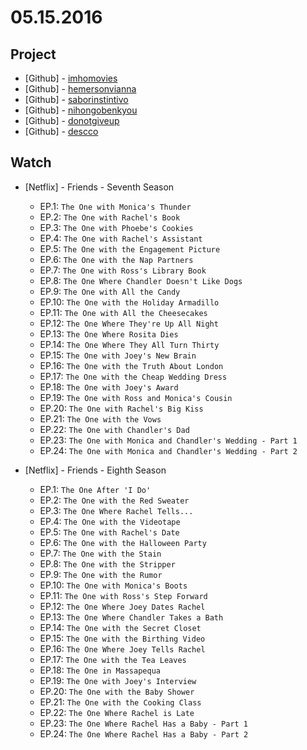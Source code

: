 # 05.15.2016

## Project

- \[Github\] - [imhomovies](https://github.com/headquarters-solutions/imhomovies.github.io)
- \[Github\] - [hemersonvianna](https://github.com/headquarters-solutions/hemersonvianna.github.io)
- \[Github\] - [saborinstintivo](https://github.com/headquarters-solutions/saborinstintivo.github.io)
- \[Github\] - [nihongobenkyou](https://github.com/headquarters-solutions/nihongobenkyou.github.io)
- \[Github\] - [donotgiveup](https://github.com/headquarters-solutions/donotgiveup.github.io)
- \[Github\] - [descco](https://github.com/headquarters-solutions/descco.github.io)


## Watch

- \[Netflix\] - Friends - Seventh Season
  - EP.1: `The One with Monica's Thunder`
  - EP.2: `The One with Rachel's Book`
  - EP.3: `The One with Phoebe's Cookies`
  - EP.4: `The One with Rachel's Assistant`
  - EP.5: `The One with the Engagement Picture`
  - EP.6: `The One with the Nap Partners`
  - EP.7: `The One with Ross's Library Book`
  - EP.8: `The One Where Chandler Doesn't Like Dogs`
  - EP.9: `The One with All the Candy`
  - EP.10: `The One with the Holiday Armadillo`
  - EP.11: `The One with All the Cheesecakes`
  - EP.12: `The One Where They're Up All Night`
  - EP.13: `The One Where Rosita Dies`
  - EP.14: `The One Where They All Turn Thirty`
  - EP.15: `The One with Joey's New Brain`
  - EP.16: `The One with the Truth About London`
  - EP.17: `The One with the Cheap Wedding Dress`
  - EP.18: `The One with Joey's Award`
  - EP.19: `The One with Ross and Monica's Cousin`
  - EP.20: `The One with Rachel's Big Kiss`
  - EP.21: `The One with the Vows`
  - EP.22: `The One with Chandler's Dad`
  - EP.23: `The One with Monica and Chandler's Wedding - Part 1`
  - EP.24: `The One with Monica and Chandler's Wedding - Part 2`

- \[Netflix\] - Friends - Eighth Season
  - EP.1: `The One After 'I Do'`
  - EP.2: `The One with the Red Sweater`
  - EP.3: `The One Where Rachel Tells...`
  - EP.4: `The One with the Videotape`
  - EP.5: `The One with Rachel's Date`
  - EP.6: `The One with the Halloween Party`
  - EP.7: `The One with the Stain`
  - EP.8: `The One with the Stripper`
  - EP.9: `The One with the Rumor`
  - EP.10: `The One with Monica's Boots`
  - EP.11: `The One with Ross's Step Forward`
  - EP.12: `The One Where Joey Dates Rachel`
  - EP.13: `The One Where Chandler Takes a Bath`
  - EP.14: `The One with the Secret Closet`
  - EP.15: `The One with the Birthing Video`
  - EP.16: `The One Where Joey Tells Rachel`
  - EP.17: `The One with the Tea Leaves`
  - EP.18: `The One in Massapequa`
  - EP.19: `The One with Joey's Interview`
  - EP.20: `The One with the Baby Shower`
  - EP.21: `The One with the Cooking Class`
  - EP.22: `The One Where Rachel is Late`
  - EP.23: `The One Where Rachel Has a Baby - Part 1`
  - EP.24: `The One Where Rachel Has a Baby - Part 2`
